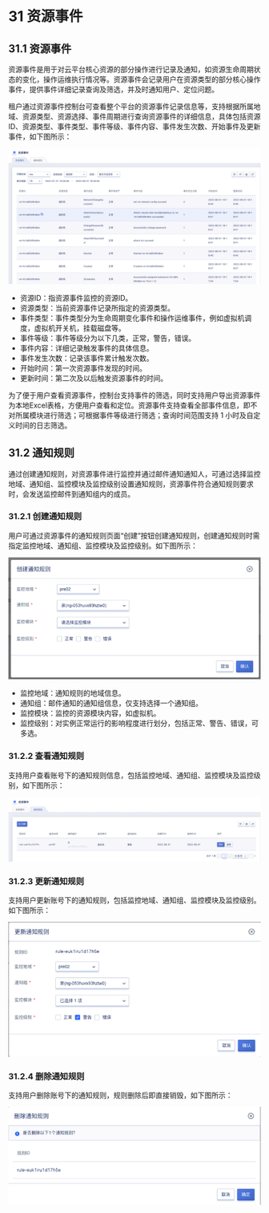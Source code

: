 # 31 资源事件

## 31.1 资源事件

资源事件是用于对云平台核心资源的部分操作进行记录及通知，如资源生命周期状态的变化，操作运维执行情况等。资源事件会记录用户在资源类型的部分核心操作事件，提供事件详细记录查询及筛选，并及时通知用户、定位问题。

租户通过资源事件控制台可查看整个平台的资源事件记录信息等，支持根据所属地域、资源类型、资源选择、事件周期进行查询资源事件的详细信息，具体包括资源ID、资源类型、事件类型、事件等级、事件内容、事件发生次数、开始事件及更新事件，如下图所示：

![event](../images/userguide/event.png)

* 资源ID：指资源事件监控的资源ID。
* 资源类型：当前资源事件记录所指定的资源类型。
* 事件类型：事件类型分为生命周期变化事件和操作运维事件，例如虚拟机调度，虚拟机开关机，挂载磁盘等。
* 事件等级：事件等级分为以下几类，正常，警告，错误。
* 事件内容：详细记录触发事件的具体信息。
* 事件发生次数：记录该事件累计触发次数。
* 开始时间：第一次资源事件发现的时间。
* 更新时间：第二次及以后触发资源事件的时间。

为了便于用户查看资源事件，控制台支持事件的筛选，同时支持用户导出资源事件为本地Excel表格，方便用户查看和定位。资源事件支持查看全部事件信息，即不对所属模块进行筛选；可根据事件等级进行筛选；查询时间范围支持 1 小时及自定义时间的日志筛选。

## 31.2 通知规则

通过创建通知规则，对资源事件进行监控并通过邮件通知通知人，可通过选择监控地域、通知组、监控模块及监控级别设置通知规则，资源事件符合通知规则要求时，会发送监控邮件到通知组内的成员。

### 31.2.1 创建通知规则

用户可通过资源事件的通知规则页面“创建”按钮创建通知规则，创建通知规则时需指定监控地域、通知组、监控模块及监控级别。如下图所示：

![eventrule](../images/userguide/eventrule.png)

* 监控地域：通知规则的地域信息。
* 通知组：邮件通知的通知组信息，仅支持选择一个通知组。
* 监控模块：监控的资源模块内容，如虚拟机。
* 监控级别：对实例正常运行的影响程度进行划分，包括正常、警告、错误，可多选。

### 31.2.2 查看通知规则

支持用户查看账号下的通知规则信息，包括监控地域、通知组、监控模块及监控级别，如下图所示：

![eventrule1](../images/userguide/eventrule1.png)

### 31.2.3 更新通知规则

支持用户更新账号下的通知规则，包括监控地域、通知组、监控模块及监控级别。如下图所示：

![eventrule2](../images/userguide/eventrule2.png)

### 31.2.4 删除通知规则

支持用户删除账号下的通知规则，规则删除后即直接销毁，如下图所示：

![eventrule3](../images/userguide/eventrule3.png)





